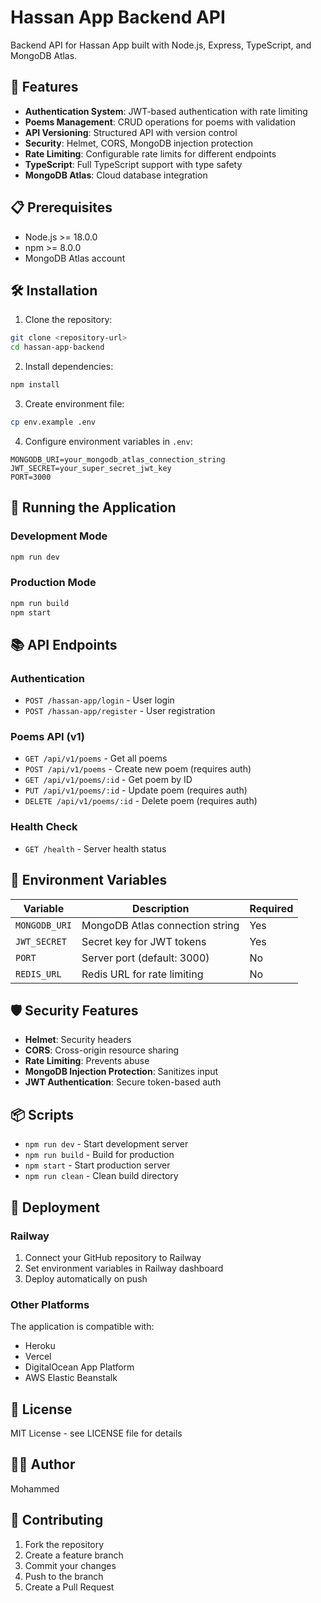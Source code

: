 # Hassan App Backend API

Backend API for Hassan App built with Node.js, Express, TypeScript, and MongoDB Atlas.

## 🚀 Features

- **Authentication System**: JWT-based authentication with rate limiting
- **Poems Management**: CRUD operations for poems with validation
- **API Versioning**: Structured API with version control
- **Security**: Helmet, CORS, MongoDB injection protection
- **Rate Limiting**: Configurable rate limits for different endpoints
- **TypeScript**: Full TypeScript support with type safety
- **MongoDB Atlas**: Cloud database integration

## 📋 Prerequisites

- Node.js >= 18.0.0
- npm >= 8.0.0
- MongoDB Atlas account

## 🛠️ Installation

1. Clone the repository:
```bash
git clone <repository-url>
cd hassan-app-backend
```

2. Install dependencies:
```bash
npm install
```

3. Create environment file:
```bash
cp env.example .env
```

4. Configure environment variables in `.env`:
```env
MONGODB_URI=your_mongodb_atlas_connection_string
JWT_SECRET=your_super_secret_jwt_key
PORT=3000
```

## 🚀 Running the Application

### Development Mode
```bash
npm run dev
```

### Production Mode
```bash
npm run build
npm start
```

## 📚 API Endpoints

### Authentication
- `POST /hassan-app/login` - User login
- `POST /hassan-app/register` - User registration

### Poems API (v1)
- `GET /api/v1/poems` - Get all poems
- `POST /api/v1/poems` - Create new poem (requires auth)
- `GET /api/v1/poems/:id` - Get poem by ID
- `PUT /api/v1/poems/:id` - Update poem (requires auth)
- `DELETE /api/v1/poems/:id` - Delete poem (requires auth)

### Health Check
- `GET /health` - Server health status

## 🔧 Environment Variables

| Variable | Description | Required |
|----------|-------------|----------|
| `MONGODB_URI` | MongoDB Atlas connection string | Yes |
| `JWT_SECRET` | Secret key for JWT tokens | Yes |
| `PORT` | Server port (default: 3000) | No |
| `REDIS_URL` | Redis URL for rate limiting | No |

## 🛡️ Security Features

- **Helmet**: Security headers
- **CORS**: Cross-origin resource sharing
- **Rate Limiting**: Prevents abuse
- **MongoDB Injection Protection**: Sanitizes input
- **JWT Authentication**: Secure token-based auth

## 📦 Scripts

- `npm run dev` - Start development server
- `npm run build` - Build for production
- `npm start` - Start production server
- `npm run clean` - Clean build directory

## 🚀 Deployment

### Railway
1. Connect your GitHub repository to Railway
2. Set environment variables in Railway dashboard
3. Deploy automatically on push

### Other Platforms
The application is compatible with:
- Heroku
- Vercel
- DigitalOcean App Platform
- AWS Elastic Beanstalk

## 📝 License

MIT License - see LICENSE file for details

## 👨‍💻 Author

Mohammed

## 🤝 Contributing

1. Fork the repository
2. Create a feature branch
3. Commit your changes
4. Push to the branch
5. Create a Pull Request